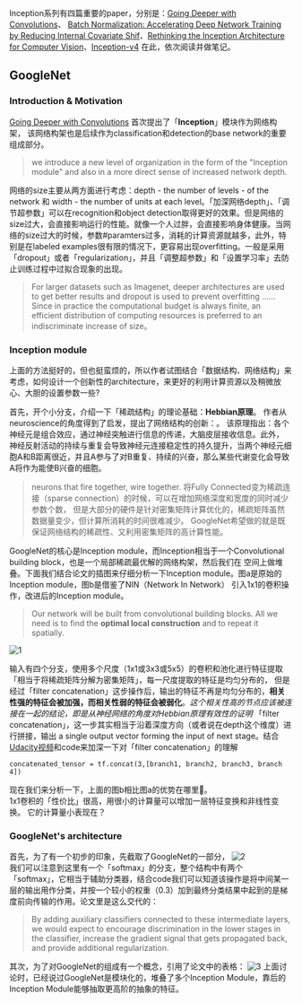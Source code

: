 Inception系列有四篇重要的paper，分别是：[Going Deeper with Convolutions](https://arxiv.org/abs/1409.4842)、
[Batch Normalization: Accelerating Deep Network Training by Reducing Internal Covariate Shif](https://arxiv.org/abs/1502.03167)、[Rethinking the Inception Architecture for Computer Vision](https://arxiv.org/abs/1512.00567)、[Inception-v4](https://arxiv.org/abs/1602.07261)
在此，依次阅读并做笔记。
## GoogleNet
### Introduction & Motivation
[Going Deeper with Convolutions](https://arxiv.org/abs/1409.4842) 首次提出了「**Inception**」模块作为网络构架，
该网络构架也是后续作为classification和detection的base network的重要组成部分。
> we introduce a new level of organization in the form of the "Inception module" and also in a more direct sense of increased
network depth.  

网络的size主要从两方面进行考虑：depth - the number of levels - of the network 和 width - the number of units at each level。「加深网络depth」、「调节超参数」可以在recognition和object detection取得更好的效果。但是网络的size过大，会直接影响运行的性能。就像一个人过胖，会直接影响身体健康。当网络的size过大的时候，参数#paramters过多，消耗的计算资源就越多，此外，特别是在labeled examples很有限的情况下，更容易出现overfitting。一般是采用「dropout」或者「regularization」，并且「调整超参数」和「设置学习率」去防止训练过程中过拟合现象的出现。
> For larger datasets such as Imagenet, deeper architectures are used to get better results and dropout is used to prevent
overfitting …… Since in practice the computational budget is always finite, an efficient distribution of computing resources is preferred to an indiscriminate increase of size。  

### Inception module
上面的方法挺好的，但也挺蛮烦的，所以作者试图结合「数据结构、网络结构」来考虑，如何设计一个创新性的architecture，来更好的利用计算资源以及稍微放心、大胆的设置参数一些?

首先，开个小分支，介绍一下「稀疏结构」的理论基础：**Hebbian原理**。 作者从neuroscience的角度得到了启发，提出了网络结构的创新：。
该原理指出：各个神经元是组合效应，通过神经突触进行信息的传递，大脑皮层接收信息。此外，
神经反射活动的持续与重复会导致神经元连接稳定性的持久提升，当两个神经元细胞A和B距离很近，并且A参与了对B重复、持续的兴奋，那么某些代谢变化会导致A将作为能使B兴奋的细胞。
> neurons that fire together, wire together.
将Fully Connected变为稀疏连接（sparse connection）的时候，可以在增加网络深度和宽度的同时减少参数个数，
但是大部分的硬件是针对密集矩阵计算优化的，稀疏矩阵虽然数据量变少，但计算所消耗的时间很难减少。
GoogleNet希望做的就是既保证网络结构的稀疏性、又利用密集矩阵的高计算性能。

GoogleNet的核心是Inception module，而Inception相当于一个Convolutional building block，也是一个局部稀疏最优解的网络构架，然后我们在
空间上做堆叠。下面我们结合论文的插图来仔细分析一下Inception module。图a是原始的Inception module，图b是借鉴了NIN（Network In Network）
引入1x1的卷积操作，改进后的Inception module。
> Our network will be built from convolutional building blocks.
All we need is to find the **optimal local construction** and to repeat it spatially.   

![1](https://cdn-images-1.medium.com/max/2000/1*aq4tcBl9t5Z36kTDeZSOHA.png)  

输入有四个分支，使用多个尺度（1x1或3x3或5x5）的卷积和池化进行特征提取「相当于将稀疏矩阵分解为密集矩阵」，每一尺度提取的特征是均匀分布的，
但是经过「filter concatenation」这步操作后，输出的特征不再是均匀分布的，**相关性强的特征会被加强，而相关性弱的特征会被弱化**。*这个相关性高的节点应该被连接在一起的结论，即是从神经网络的角度对Hebbian原理有效性的证明*
「filter concatenation」，这一步其实相当于沿着深度方向（或者说在depth这个维度）进行拼接，输出 a single output vector forming the input of 
next stage。结合[Udacity视频](https://becominghuman.ai/understanding-and-coding-inception-module-in-keras-eb56e9056b4b)和code来加深一下对「filter concatenation」的理解
> 
    concatenated_tensor = tf.concat(3,[branch1, branch2, branch3, branch 4])  

现在我们来分析一下，上面的图b相比图a的优势在哪里🧐。  
1x1卷积的「性价比」很高，用很小的计算量可以增加一层特征变换和非线性变换。
它的计算量小表现在？
### GoogleNet's architecture
首先，为了有一个初步的印象，先截取了GoogleNet的一部分，
![2](https://mohitjainweb.files.wordpress.com/2018/06/googlenet-architecture-showing-the-side-connection.png?w=700)  
我们可以注意到这里有一个「softmax」的分支，整个结构中有两个「softmax」，它相当于辅助分类器，结合code我们可以知道该操作是将中间某一层的输出用作分类，并按一个较小的权重（0.3）加到最终分类结果中起到的是梯度前向传输的作用。论文里是这么交代的：
> By adding auxiliary classifiers connected to these intermediate layers, we would expect to encourage discrimination in the lower stages in the classifier, increase the gradient signal that gets propagated back, and provide additional regularization.  

其次，为了对GoogleNet的组成有一个概念，引用了论文中的表格：
![3](https://img-blog.csdn.net/20170612110458444?watermark/2/text/aHR0cDovL2Jsb2cuY3Nkbi5uZXQvbWFyc2poYW8=/font/5a6L5L2T/fontsize/400/fill/I0JBQkFCMA==/dissolve/70/gravity/SouthEast)
上面讨论时，已经说过GoogleNet是模块化的，堆叠了多个Inception Module，靠后的Inception Module能够抽取更高阶的抽象的特征。

